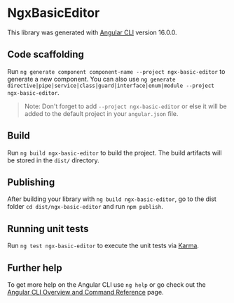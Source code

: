 # NgxBasicEditor

This library was generated with [Angular CLI](https://github.com/angular/angular-cli) version 16.0.0.

## Code scaffolding

Run `ng generate component component-name --project ngx-basic-editor` to generate a new component. You can also use `ng generate directive|pipe|service|class|guard|interface|enum|module --project ngx-basic-editor`.
> Note: Don't forget to add `--project ngx-basic-editor` or else it will be added to the default project in your `angular.json` file. 

## Build

Run `ng build ngx-basic-editor` to build the project. The build artifacts will be stored in the `dist/` directory.

## Publishing

After building your library with `ng build ngx-basic-editor`, go to the dist folder `cd dist/ngx-basic-editor` and run `npm publish`.

## Running unit tests

Run `ng test ngx-basic-editor` to execute the unit tests via [Karma](https://karma-runner.github.io).

## Further help

To get more help on the Angular CLI use `ng help` or go check out the [Angular CLI Overview and Command Reference](https://angular.io/cli) page.
